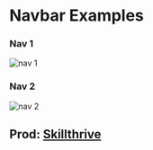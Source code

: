 <h1>Navbar Examples</h1>

<h3>Nav 1</h3>

![nav 1](https://user-images.githubusercontent.com/49095200/67151797-5f0f3780-f2a1-11e9-97a3-9f8d3baaf0fc.jpg)

<h3>Nav 2</h3>

![nav 2](https://user-images.githubusercontent.com/49095200/67151813-8b2ab880-f2a1-11e9-9296-eb8787fc3f33.jpg)



<h2>Prod: <a href="https://www.youtube.com/watch?v=PwWHL3RyQgk">Skillthrive</a></h2>
